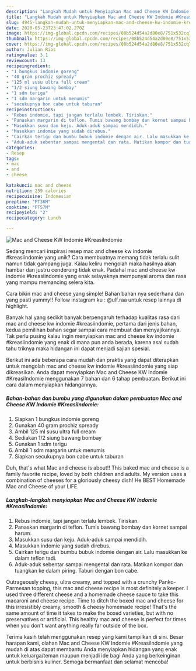 ```yaml
---
description: "Langkah Mudah untuk Menyiapkan Mac and Cheese KW Indomie #KreasiIndomie Anti Gagal"
title: "Langkah Mudah untuk Menyiapkan Mac and Cheese KW Indomie #KreasiIndomie Anti Gagal"
slug: 4945-langkah-mudah-untuk-menyiapkan-mac-and-cheese-kw-indomie-kreasiindomie-anti-gagal
date: 2020-05-23T23:47:02.270Z
image: https://img-global.cpcdn.com/recipes/08b524d54a2d80e8/751x532cq70/mac-and-cheese-kw-indomie-kreasiindomie-foto-resep-utama.jpg
thumbnail: https://img-global.cpcdn.com/recipes/08b524d54a2d80e8/751x532cq70/mac-and-cheese-kw-indomie-kreasiindomie-foto-resep-utama.jpg
cover: https://img-global.cpcdn.com/recipes/08b524d54a2d80e8/751x532cq70/mac-and-cheese-kw-indomie-kreasiindomie-foto-resep-utama.jpg
author: Julian Rios
ratingvalue: 3.1
reviewcount: 13
recipeingredient:
- "1 bungkus indomie goreng"
- "40 gram prochiz spready"
- "125 ml susu ultra full cream"
- "1/2 siung bawang bombay"
- "1 sdm terigu"
- "1 sdm margarin untuk menumis"
- "secukupnya bon cabe untuk taburan"
recipeinstructions:
- "Rebus indomie, tapi jangan terlalu lembek. Tiriskan."
- "Panaskan margarin di teflon. Tumis bawang bombay dan kornet sampai harum."
- "Masukkan susu dan keju. Aduk-aduk sampai mendidih."
- "Masukkan indomie yang sudah direbus."
- "Cairkan terigu dan bumbu bubuk indomie dengan air. Lalu masukkan ke dalam teflon tadi."
- "Aduk-aduk sebentar sampai mengental dan rata. Matikan kompor dan tuangkan ke dalam piring. Taburi dengan bon cabe."
categories:
- Resep
tags:
- mac
- and
- cheese

katakunci: mac and cheese 
nutrition: 259 calories
recipecuisine: Indonesian
preptime: "PT36M"
cooktime: "PT57M"
recipeyield: "2"
recipecategory: Lunch

---
```



![Mac and Cheese KW Indomie #KreasiIndomie](https://img-global.cpcdn.com/recipes/08b524d54a2d80e8/751x532cq70/mac-and-cheese-kw-indomie-kreasiindomie-foto-resep-utama.jpg)

Sedang mencari inspirasi resep mac and cheese kw indomie #kreasiindomie yang unik? Cara membuatnya memang tidak terlalu sulit namun tidak gampang juga. Kalau keliru mengolah maka hasilnya akan hambar dan justru cenderung tidak enak. Padahal mac and cheese kw indomie #kreasiindomie yang enak selayaknya mempunyai aroma dan rasa yang mampu memancing selera kita.

Cara bikin mac and cheese yang simple! Bahan bahan nya sederhana dan yang pasti yummy!! Follow instagram ku : @ulf.raa untuk resep lainnya di highlight.

Banyak hal yang sedikit banyak berpengaruh terhadap kualitas rasa dari mac and cheese kw indomie #kreasiindomie, pertama dari jenis bahan, kedua pemilihan bahan segar sampai cara membuat dan menyajikannya. Tak perlu pusing kalau ingin menyiapkan mac and cheese kw indomie #kreasiindomie yang enak di mana pun anda berada, karena asal sudah tahu triknya maka hidangan ini dapat menjadi sajian spesial.


Berikut ini ada beberapa cara mudah dan praktis yang dapat diterapkan untuk mengolah mac and cheese kw indomie #kreasiindomie yang siap dikreasikan. Anda dapat menyiapkan Mac and Cheese KW Indomie #KreasiIndomie menggunakan 7 bahan dan 6 tahap pembuatan. Berikut ini cara dalam menyiapkan hidangannya.

<!--inarticleads1-->

##### Bahan-bahan dan bumbu yang digunakan dalam pembuatan Mac and Cheese KW Indomie #KreasiIndomie:

1. Siapkan 1 bungkus indomie goreng
1. Gunakan 40 gram prochiz spready
1. Ambil 125 ml susu ultra full cream
1. Sediakan 1/2 siung bawang bombay
1. Gunakan 1 sdm terigu
1. Ambil 1 sdm margarin untuk menumis
1. Siapkan secukupnya bon cabe untuk taburan


Duh, that&#39;s what Mac and cheese is about!! This baked mac and cheese is a family favorite recipe, loved by both children and adults. My version uses a combination of cheeses for a gloriously cheesy dish! He BEST Homemade Mac and Cheese of your LIFE. 

<!--inarticleads2-->

##### Langkah-langkah menyiapkan Mac and Cheese KW Indomie #KreasiIndomie:

1. Rebus indomie, tapi jangan terlalu lembek. Tiriskan.
1. Panaskan margarin di teflon. Tumis bawang bombay dan kornet sampai harum.
1. Masukkan susu dan keju. Aduk-aduk sampai mendidih.
1. Masukkan indomie yang sudah direbus.
1. Cairkan terigu dan bumbu bubuk indomie dengan air. Lalu masukkan ke dalam teflon tadi.
1. Aduk-aduk sebentar sampai mengental dan rata. Matikan kompor dan tuangkan ke dalam piring. Taburi dengan bon cabe.


Outrageously cheesy, ultra creamy, and topped with a crunchy Panko-Parmesan topping, this mac and cheese recipe is most definitely a keeper. I used three different cheese and a homemade cheese sauce to take this macaroni and cheese recipe. Time to ditch the boxed mac and cheese for this irresistibly creamy, smooth &amp; cheesy homemade recipe! That&#39;s the same amount of time it takes to make the boxed varieties, but with no preservatives or artificial. This healthy mac and cheese is perfect for times when you don&#39;t want anything really far outside of the box. 

Terima kasih telah menggunakan resep yang kami tampilkan di sini. Besar harapan kami, olahan Mac and Cheese KW Indomie #KreasiIndomie yang mudah di atas dapat membantu Anda menyiapkan hidangan yang enak untuk keluarga/teman maupun menjadi ide bagi Anda yang berkeinginan untuk berbisnis kuliner. Semoga bermanfaat dan selamat mencoba!
